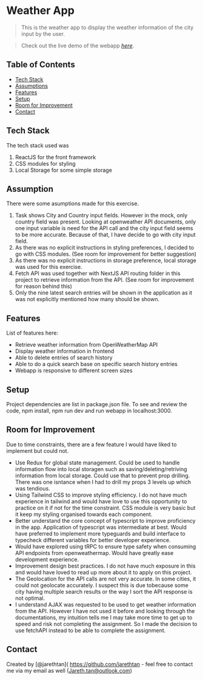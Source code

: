 # Weather App

> This is the weather app to display the weather information of the city input by the user.

> Check out the live demo of the webapp [_here_](https://weather-app-r215.vercel.app/).

## Table of Contents

- [Tech Stack](#tech-stack)
- [Assumptions](#assumption)
- [Features](#features)
- [Setup](#setup)
- [Room for Improvement](#room-for-improvement)
- [Contact](#contact)
<!-- * [License](#license) -->

## Tech Stack

The tech stack used was
1. ReactJS for the front framework
2. CSS modules for styling
3. Local Storage for some simple storage

## Assumption

There were some asumptions made for this exercise.

1. Task shows City and Country input fields. However in the mock, only country field was present. Looking at openweather API documents, only one input variable is need for the API call and the city input field seems to be more accurate. Because of that, I have decide to go with city input field.
2. As there was no explicit instructions in styling preferences, I decided to go with CSS modules. (See room for improvement for better suggestion)
3. As there was no explicit instructions in storage preference, local storage was used for this exercise.
4. Fetch API was used together with NextJS API routing folder in this project to retrieve information from the API. (See room for improvement for reason behind this)
5. Only the nine latest search entries will be shown in the application as it was not explicitly mentioned how many should be shown.

## Features

List of features here:

- Retrieve weather information from OpenWeatherMap API
- Display weather information in frontend
- Able to delete entries of search history
- Able to do a quick search base on specific search history entries
- Webapp is responsive to different screen sizes

## Setup

Project dependencies are list in package.json file. To see and review the code, npm install, npm run dev and run webapp in localhost:3000.

## Room for Improvement

Due to time constraints, there are a few feature I would have liked to implement but could not.

- Use Redux for global state management. Could be used to handle information flow into local storagen such as saving/deleting/retriving information from local storage. Could use that to prevent prop drilling. There was one isntance when I had to drill my props 3 levels up which was tendious.
- Using Tailwind CSS to improve styling efficiency. I do not have much experience in tailwind and would have love to use this opportunity to practice on it if not for the time constraint. CSS module is very basic but it keep my styling organised towards each component.
- Better understand the core concept of typescript to improve proficiency in the app. Application of typescript was intermediate at best. Would have preferred to implement more typeguards and build interface to typecheck different variables for better developer experience.
- Would have explored using tRPC to ensure type safety when consuming API endpoints from openweathermap. Would have greatly ease development experience.
- Improvement design best practices. I do not have much exposure in this and would have loved to read up more about it to apply on this project.
- The Geolocation for the API calls are not very accurate. In some cities, it could not geolocate accurately. I suspect this is due tobecause some city having multiple search results or the way I sort the API response is not optimal.
- I understand AJAX was requested to be used to get weather information from the API. However I have not used it before and looking through the documentations, my intuition tells me I may take more time to get up to speed and risk not completing the assignment. So I made the decision to use fetchAPI instead to be able to complete the assignment.

## Contact

Created by [@jarethtan]( https://github.com/jarethtan - feel free to contact me via my email as well (Jareth.tan@outlook.com)
